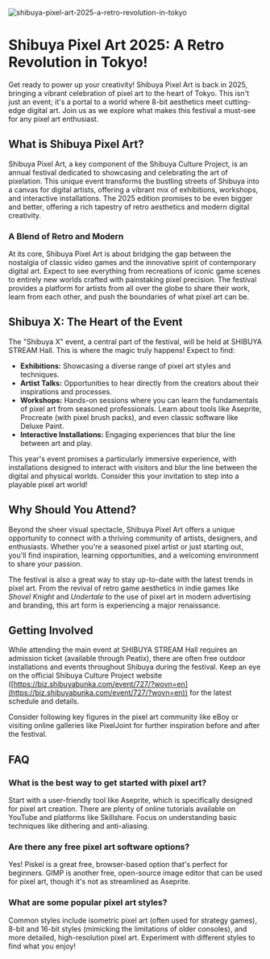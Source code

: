 ![shibuya-pixel-art-2025-a-retro-revolution-in-tokyo](https://images.pexels.com/photos/18069362/pexels-photo-18069362.png?auto=compress&cs=tinysrgb&fit=crop&h=627&w=1200)

# Shibuya Pixel Art 2025: A Retro Revolution in Tokyo!

Get ready to power up your creativity! Shibuya Pixel Art is back in 2025, bringing a vibrant celebration of pixel art to the heart of Tokyo. This isn't just an event; it's a portal to a world where 8-bit aesthetics meet cutting-edge digital art. Join us as we explore what makes this festival a must-see for any pixel art enthusiast.

## What is Shibuya Pixel Art?

Shibuya Pixel Art, a key component of the Shibuya Culture Project, is an annual festival dedicated to showcasing and celebrating the art of pixelation. This unique event transforms the bustling streets of Shibuya into a canvas for digital artists, offering a vibrant mix of exhibitions, workshops, and interactive installations. The 2025 edition promises to be even bigger and better, offering a rich tapestry of retro aesthetics and modern digital creativity.

### A Blend of Retro and Modern

At its core, Shibuya Pixel Art is about bridging the gap between the nostalgia of classic video games and the innovative spirit of contemporary digital art. Expect to see everything from recreations of iconic game scenes to entirely new worlds crafted with painstaking pixel precision. The festival provides a platform for artists from all over the globe to share their work, learn from each other, and push the boundaries of what pixel art can be.

## Shibuya X: The Heart of the Event

The "Shibuya X" event, a central part of the festival, will be held at SHIBUYA STREAM Hall. This is where the magic truly happens! Expect to find:

*   **Exhibitions:** Showcasing a diverse range of pixel art styles and techniques.
*   **Artist Talks:** Opportunities to hear directly from the creators about their inspirations and processes.
*   **Workshops:** Hands-on sessions where you can learn the fundamentals of pixel art from seasoned professionals. Learn about tools like Aseprite, Procreate (with pixel brush packs), and even classic software like Deluxe Paint.
*   **Interactive Installations:** Engaging experiences that blur the line between art and play.

This year's event promises a particularly immersive experience, with installations designed to interact with visitors and blur the line between the digital and physical worlds. Consider this your invitation to step into a playable pixel art world!

## Why Should You Attend?

Beyond the sheer visual spectacle, Shibuya Pixel Art offers a unique opportunity to connect with a thriving community of artists, designers, and enthusiasts. Whether you're a seasoned pixel artist or just starting out, you'll find inspiration, learning opportunities, and a welcoming environment to share your passion.

The festival is also a great way to stay up-to-date with the latest trends in pixel art. From the revival of retro game aesthetics in indie games like *Shovel Knight* and *Undertale* to the use of pixel art in modern advertising and branding, this art form is experiencing a major renaissance.

## Getting Involved

While attending the main event at SHIBUYA STREAM Hall requires an admission ticket (available through Peatix), there are often free outdoor installations and events throughout Shibuya during the festival. Keep an eye on the official Shibuya Culture Project website ([https://biz.shibuyabunka.com/event/727/?wovn=en](https://biz.shibuyabunka.com/event/727/?wovn=en)) for the latest schedule and details.

Consider following key figures in the pixel art community like eBoy or visiting online galleries like PixelJoint for further inspiration before and after the festival.

## FAQ

### What is the best way to get started with pixel art?

Start with a user-friendly tool like Aseprite, which is specifically designed for pixel art creation. There are plenty of online tutorials available on YouTube and platforms like Skillshare. Focus on understanding basic techniques like dithering and anti-aliasing.

### Are there any free pixel art software options?

Yes! Piskel is a great free, browser-based option that's perfect for beginners. GIMP is another free, open-source image editor that can be used for pixel art, though it's not as streamlined as Aseprite.

### What are some popular pixel art styles?

Common styles include isometric pixel art (often used for strategy games), 8-bit and 16-bit styles (mimicking the limitations of older consoles), and more detailed, high-resolution pixel art. Experiment with different styles to find what you enjoy!
